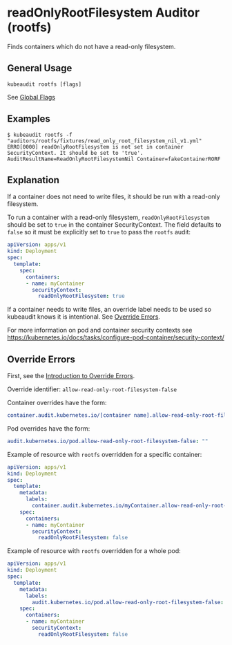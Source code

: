 # readOnlyRootFilesystem Auditor (rootfs)

Finds containers which do not have a read-only filesystem.

## General Usage

```
kubeaudit rootfs [flags]
```

See [Global Flags](/README.md#global-flags)

## Examples

```
$ kubeaudit rootfs -f "auditors/rootfs/fixtures/read_only_root_filesystem_nil_v1.yml"
ERRO[0000] readOnlyRootFilesystem is not set in container SecurityContext. It should be set to 'true'.  AuditResultName=ReadOnlyRootFilesystemNil Container=fakeContainerRORF
```

## Explanation

If a container does not need to write files, it should be run with a read-only filesystem.

To run a container with a read-only filesystem, `readOnlyRootFilesystem` should be set to `true` in the container SecurityContext. The field defaults to `false` so it must be explicitly set to `true` to pass the `rootfs` audit:
```yaml
apiVersion: apps/v1
kind: Deployment
spec:
  template:
    spec:
      containers:
      - name: myContainer
        securityContext:
          readOnlyRootFilesystem: true
```

If a container needs to write files, an override label needs to be used so kubeaudit knows it is intentional. See [Override Errors](#override-errors).

For more information on pod and container security contexts see https://kubernetes.io/docs/tasks/configure-pod-container/security-context/

## Override Errors

First, see the [Introduction to Override Errors](/README.md#override-errors).

Override identifier: `allow-read-only-root-filesystem-false`

Container overrides have the form:
```yaml
container.audit.kubernetes.io/[container name].allow-read-only-root-filesystem-false: ""
```

Pod overrides have the form:
```yaml
audit.kubernetes.io/pod.allow-read-only-root-filesystem-false: ""
```

Example of resource with `rootfs` overridden for a specific container:
```yaml
apiVersion: apps/v1
kind: Deployment
spec:
  template:
    metadata:
      labels:
        container.audit.kubernetes.io/myContainer.allow-read-only-root-filesystem-false: ""
    spec:
      containers:
      - name: myContainer
        securityContext:
          readOnlyRootFilesystem: false
```

Example of resource with `rootfs` overridden for a whole pod:
```yaml
apiVersion: apps/v1
kind: Deployment
spec:
  template:
    metadata:
      labels:
        audit.kubernetes.io/pod.allow-read-only-root-filesystem-false: ""
    spec:
      containers:
      - name: myContainer
        securityContext:
          readOnlyRootFilesystem: false
```
